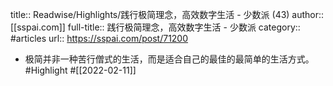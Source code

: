 title:: Readwise/Highlights/践行极简理念，高效数字生活 - 少数派 (43)
author:: [[sspai.com]]
full-title:: 践行极简理念，高效数字生活 - 少数派
category:: #articles
url:: https://sspai.com/post/71200

- 极简并非一种苦行僧式的生活，而是适合自己的最佳的最简单的生活方式。 #Highlight #[[2022-02-11]]